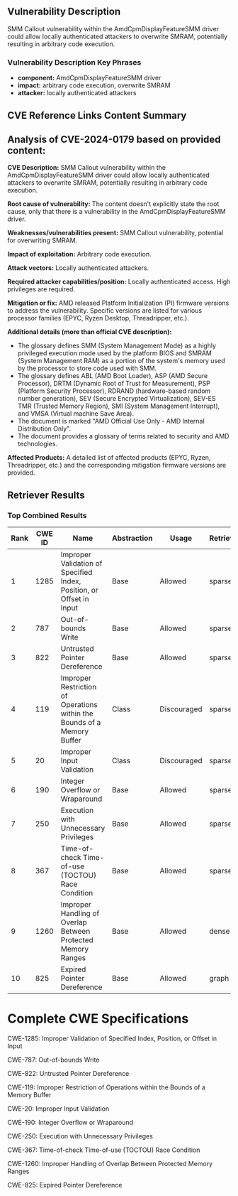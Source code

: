 ## Vulnerability Description
SMM Callout vulnerability within the AmdCpmDisplayFeatureSMM driver could allow locally authenticated attackers to overwrite SMRAM, potentially resulting in arbitrary code execution.

### Vulnerability Description Key Phrases
- **component:** AmdCpmDisplayFeatureSMM driver
- **impact:** arbitrary code execution, overwrite SMRAM
- **attacker:** locally authenticated attackers

## CVE Reference Links Content Summary
## Analysis of CVE-2024-0179 based on provided content:

**CVE Description:** SMM Callout vulnerability within the AmdCpmDisplayFeatureSMM driver could allow locally authenticated attackers to overwrite SMRAM, potentially resulting in arbitrary code execution.

**Root cause of vulnerability:** The content doesn't explicitly state the root cause, only that there is a vulnerability in the AmdCpmDisplayFeatureSMM driver.

**Weaknesses/vulnerabilities present:** SMM Callout vulnerability, potential for overwriting SMRAM.

**Impact of exploitation:** Arbitrary code execution.

**Attack vectors:** Locally authenticated attackers.

**Required attacker capabilities/position:** Locally authenticated access. High privileges are required.

**Mitigation or fix:** AMD released Platform Initialization (PI) firmware versions to address the vulnerability. Specific versions are listed for various processor families (EPYC, Ryzen Desktop, Threadripper, etc.).

**Additional details (more than official CVE description):**

*   The glossary defines SMM (System Management Mode) as a highly privileged execution mode used by the platform BIOS and SMRAM (System Management RAM) as a portion of the system's memory used by the processor to store code used with SMM.
*   The glossary defines ABL (AMD Boot Loader), ASP (AMD Secure Processor), DRTM (Dynamic Root of Trust for Measurement), PSP (Platform Security Processor), RDRAND (hardware-based random number generation), SEV (Secure Encrypted Virtualization), SEV-ES TMR (Trusted Memory Region), SMI (System Management Interrupt), and VMSA (Virtual machine Save Area).
*   The document is marked "AMD Official Use Only - AMD Internal Distribution Only".
*   The document provides a glossary of terms related to security and AMD technologies.

**Affected Products:** A detailed list of affected products (EPYC, Ryzen, Threadripper, etc.) and the corresponding mitigation firmware versions are provided.

## Retriever Results

### Top Combined Results

| Rank | CWE ID | Name | Abstraction | Usage  | Retrievers | Individual Scores |
|------|--------|------|-------------|-------|------------|-------------------|
| 1 | 1285 | Improper Validation of Specified Index, Position, or Offset in Input | Base | Allowed | sparse | 0.039 |
| 2 | 787 | Out-of-bounds Write | Base | Allowed | sparse | 0.038 |
| 3 | 822 | Untrusted Pointer Dereference | Base | Allowed | sparse | 0.037 |
| 4 | 119 | Improper Restriction of Operations within the Bounds of a Memory Buffer | Class | Discouraged | sparse | 0.035 |
| 5 | 20 | Improper Input Validation | Class | Discouraged | sparse | 0.031 |
| 6 | 190 | Integer Overflow or Wraparound | Base | Allowed | sparse | 0.030 |
| 7 | 250 | Execution with Unnecessary Privileges | Base | Allowed | sparse | 0.029 |
| 8 | 367 | Time-of-check Time-of-use (TOCTOU) Race Condition | Base | Allowed | sparse | 0.029 |
| 9 | 1260 | Improper Handling of Overlap Between Protected Memory Ranges | Base | Allowed | dense | 0.565 |
| 10 | 825 | Expired Pointer Dereference | Base | Allowed | graph | 0.003 |



# Complete CWE Specifications

CWE-1285: Improper Validation of Specified Index, Position, or Offset in Input

CWE-787: Out-of-bounds Write

CWE-822: Untrusted Pointer Dereference

CWE-119: Improper Restriction of Operations within the Bounds of a Memory Buffer

CWE-20: Improper Input Validation

CWE-190: Integer Overflow or Wraparound

CWE-250: Execution with Unnecessary Privileges

CWE-367: Time-of-check Time-of-use (TOCTOU) Race Condition

CWE-1260: Improper Handling of Overlap Between Protected Memory Ranges

CWE-825: Expired Pointer Dereference
